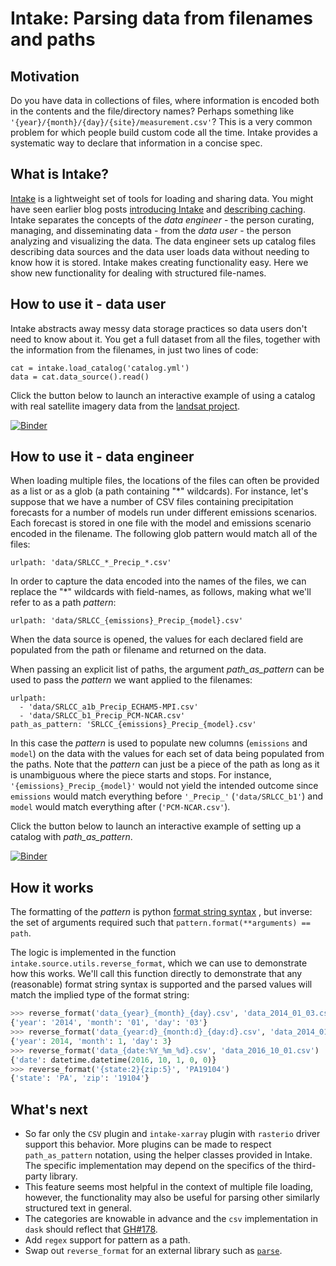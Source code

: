 # Intake: Parsing data from filenames and paths
## Motivation
Do you have data in collections of files, where information is encoded both in
the contents and the file/directory names? Perhaps something like
`'{year}/{month}/{day}/{site}/measurement.csv'`? This is a very common problem for
which people build custom code all the time. Intake provides a systematic way
to declare that information in a concise spec.

## What is Intake?
[Intake](https://intake.readthedocs.io) is a lightweight set of tools for
loading and sharing data. You might have seen earlier blog posts
[introducing Intake](https://www.anaconda.com/blog/developer-blog/intake-taking-the-pain-out-of-data-access/)
 and [describing caching](https://www.anaconda.com/blog/developer-blog/intake-caching-data-on-first-read-makes-future-analysis-faster/).
Intake separates the concepts of the *data engineer* - the person curating,
managing, and disseminating data - from the *data user* - the person analyzing
and visualizing the data. The data engineer sets up catalog files describing
data sources and the data user loads data without needing to know how it is
stored. Intake makes creating functionality easy. Here we show new
functionality for dealing with structured file-names.

## How to use it - data user
Intake abstracts away messy data storage practices so data users
don't need to know about it. You get a full dataset from all the files,
together with the information from the filenames, in just two lines of code:

```
cat = intake.load_catalog('catalog.yml')
data = cat.data_source().read()
```

Click the button below to launch an interactive example of using a catalog
with real satellite imagery data from the [landsat project](https://landsat.usgs.gov/landsat-project-description).

[![Binder](https://mybinder.org/badge.svg)](https://mybinder.org/v2/gh/jsignell/intake-blog/master?filepath=path-as-pattern%2Flandsat.ipynb)

## How to use it - data engineer
When loading multiple files, the locations of the files can often be provided
as a list or as a glob (a path containing "*" wildcards). For instance, let's
suppose that we have a number of CSV files containing precipitation forecasts
for a number of models run under different emissions scenarios. Each forecast
is stored in one file with the model and emissions scenario encoded in the
filename. The following glob pattern would match all of the files:

```
urlpath: 'data/SRLCC_*_Precip_*.csv'
```

In order to capture the data encoded into the names of the files, we can replace
the "*" wildcards with field-names, as follows, making what we'll refer to
as a path *pattern*:

```
urlpath: 'data/SRLCC_{emissions}_Precip_{model}.csv'
```

When the data source is opened, the values for each declared field are
populated from the path or filename and returned on the data.

When passing an explicit list of paths, the argument *path_as_pattern* can
be used to pass the *pattern* we want applied to the filenames:

```
urlpath:
  - 'data/SRLCC_a1b_Precip_ECHAM5-MPI.csv'
  - 'data/SRLCC_b1_Precip_PCM-NCAR.csv'
path_as_pattern: 'SRLCC_{emissions}_Precip_{model}.csv'
```

In this case the *pattern* is used to populate new columns (`emissions`
and `model`) on the data with the values for each set of data being populated
from the paths. Note that the *pattern* can just be a piece of the path as
long as it is unambiguous where the piece starts and stops. For instance,
`'{emissions}_Precip_{model}'` would not yield the intended
outcome since `emissions` would match everything before `'_Precip_'`
(`'data/SRLCC_b1'`) and  `model` would match everything after
(`'PCM-NCAR.csv'`).

Click the button below to launch an interactive example of setting up a
catalog with *path_as_pattern*.

[![Binder](https://mybinder.org/badge.svg)](https://mybinder.org/v2/gh/jsignell/intake-blog/master?filepath=path-as-pattern%2Fcsv.ipynb)

## How it works
The formatting of the *pattern* is python [format string
syntax](https://docs.python.org/3.7/library/string.html#format-string-syntax)
, but inverse: the set of arguments required such that
``pattern.format(**arguments) == path``.

The logic is implemented in the function `intake.source.utils.reverse_format`,
which we can use to demonstrate how this works. We'll call
this function directly to demonstrate that any (reasonable) format string
syntax is supported and the parsed values will match the implied type of
the format string:

```python
>>> reverse_format('data_{year}_{month}_{day}.csv', 'data_2014_01_03.csv')
{'year': '2014', 'month': '01', 'day': '03'}
>>> reverse_format('data_{year:d}_{month:d}_{day:d}.csv', 'data_2014_01_03.csv')
{'year': 2014, 'month': 1, 'day': 3}
>>> reverse_format('data_{date:%Y_%m_%d}.csv', 'data_2016_10_01.csv')
{'date': datetime.datetime(2016, 10, 1, 0, 0)}
>>> reverse_format('{state:2}{zip:5}', 'PA19104')
{'state': 'PA', 'zip': '19104'}
```

## What's next
 - So far only the `CSV` plugin and `intake-xarray` plugin with `rasterio`
   driver support this behavior. More plugins can be made to respect
   `path_as_pattern` notation, using the helper classes provided in Intake.
   The specific implementation may depend on the specifics of the
   third-party library.
 - This feature seems most helpful in the context of multiple file loading,
   however, the functionality may also be useful for parsing other similarly
   structured text in general.
 - The categories are knowable in advance and the `csv` implementation in
   `dask` should reflect that [GH#178](https://github.com/ContinuumIO/intake/issues/178).
 - Add `regex` support for pattern as a path.
 - Swap out `reverse_format` for an external library such as [`parse`](http://pypi.python.org/pypi/parse).
